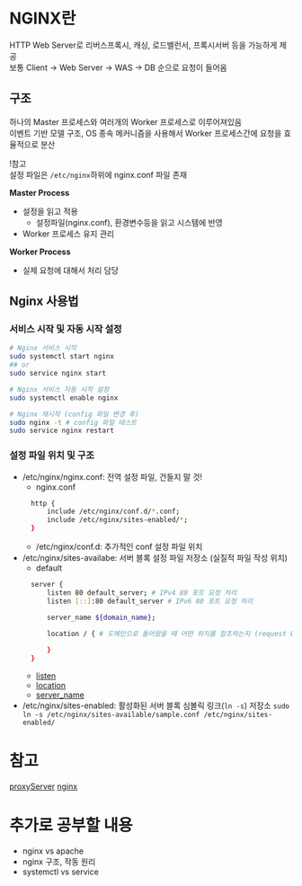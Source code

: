 # NGINX란
HTTP Web Server로 리버스프록시, 캐싱, 로드밸런서, 프록시서버 등을 가능하게 제공<br>
보통 Client -> Web Server -> WAS -> DB 순으로 요청이 들어옴

## 구조
하나의 Master 프로세스와 여러개의 Worker 프로세스로 이루어져있음<br>
이벤트 기반 모델 구조, OS 종속 메커니즘을 사용해서 Worker 프로세스간에 요청을 효율적으로 분산

!참고<br>
설정 파일은 `/etc/nginx`하위에 nginx.conf 파일 존재

**Master Process**
- 설정을 읽고 적용
  - 설정파일(nginx.conf), 환경변수등을 읽고 시스템에 반영
- Worker 프로세스 유지 관리

**Worker Process**
- 실제 요청에 대해서 처리 담당

## Nginx 사용법

### 서비스 시작 및 자동 시작 설정
```bash
# Nginx 서비스 시작
sudo systemctl start nginx
## or
sudo service nginx start

# Nginx 서비스 자동 시작 설정
sudo systemctl enable nginx

# Nginx 재시작 (config 파일 변경 후)
sudo nginx -t # config 파일 테스트
sudo service nginx restart
```

### 설정 파일 위치 및 구조
- /etc/nginx/nginx.conf: 전역 설정 파일, 건들지 말 것!
  - nginx.conf
  ```bash
    http {
        include /etc/nginx/conf.d/*.conf;
        include /etc/nginx/sites-enabled/*;
    }
  ```
  - /etc/nginx/conf.d: 추가적인 conf 설정 파일 위치
- /etc/nginx/sites-availabe: 서버 블록 설정 파일 저장소 (실질적 파일 작성 위치)
  - default
  ```bash
    server {
        listen 80 default_server; # IPv4 80 포트 요청 처리
        listen [::]:80 default_server # IPv6 80 포트 요청 처리

        server_name ${domain_name};
        
        location / { # 도메인으로 들어왔을 때 어떤 위치를 참조하는지 (request URI 설정)

        }
    }
  ```
    - [listen](https://nginx.org/en/docs/http/ngx_http_core_module.html#listen)
    - [location](https://nginx.org/en/docs/http/ngx_http_core_module.html#location)
    - [server_name](https://nginx.org/en/docs/http/ngx_http_core_module.html#server_name)
- /etc/nginx/sites-enabled: 활성화된 서버 블록 심볼릭 링크(`ln -s`) 저장소
  `sudo ln -s /etc/nginx/sites-available/sample.conf /etc/nginx/sites-enabled/`


# 참고
[proxyServer](./proxyServer.md)
[nginx](https://nginx.org/en/docs/beginners_guide.html)

# 추가로 공부할 내용
- nginx vs apache
- nginx 구조, 작동 원리
- systemctl vs service